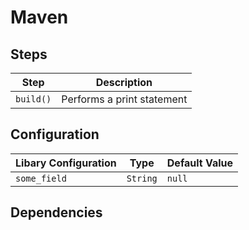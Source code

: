 # Maven

## Steps

| Step      | Description                |
|-----------|----------------------------|
| `build()` | Performs a print statement |

## Configuration

| Libary Configuration | Type     | Default Value |
|----------------------|----------|---------------|
| `some_field`         | `String` | `null`        |

## Dependencies
